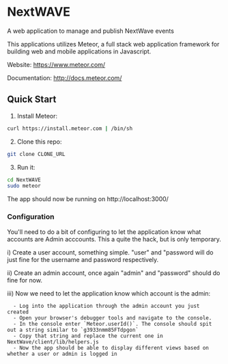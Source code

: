 # NextWAVE
A web application to manage and publish NextWave events 

This applications utilizes Meteor, a full stack web application framework for building web and mobile applications in Javascript.  

Website: https://www.meteor.com/

Documentation: http://docs.meteor.com/

## Quick Start

1) Install Meteor:
```bash
curl https://install.meteor.com | /bin/sh
```

2) Clone this repo:
```bash
git clone CLONE_URL
```

3) Run it:
```bash
cd NextWAVE
sudo meteor
```
The app should now be running on http://localhost:3000/

### Configuration

You'll need to do a bit of configuring to let the application know what accounts are Admin acccounts. This a quite the hack, but is only temporary. 

  i) Create a user account, something simple. "user" and "password will do just fine for the username and password respectively.
  
  ii) Create an admin account, once again "admin" and "password" should do fine for now. 
  
  iii) Now we need to let the application know which account is the admin:
      
      - Log into the application through the admin account you just created
      - Open your browser's debugger tools and navigate to the console.
      - In the console enter `Meteor.userId()`. The console should spit out a string similar to `g3933nmm85FTdpgon`
      - Copy that string and replace the current one in NextWave/client/lib/helpers.js
      - Now the app should be able to display different views based on whether a user or admin is logged in 
